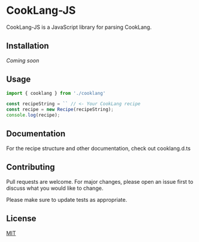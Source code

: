 # CookLang-JS
CookLang-JS is a JavaScript library for parsing CookLang.

## Installation
_Coming soon_

## Usage
```javascript
import { cooklang } from './cooklang'

const recipeString = `` // <- Your CookLang recipe
const recipe = new Recipe(recipeString);
console.log(recipe);
```

## Documentation
For the recipe structure and other documentation, check out cooklang.d.ts

## Contributing
Pull requests are welcome. For major changes, please open an issue first to discuss what you would like to change.

Please make sure to update tests as appropriate.

## License
[MIT](https://choosealicense.com/licenses/mit/)
